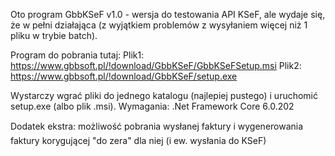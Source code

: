 ﻿Oto program GbbKSeF v1.0 - wersja do testowania API KSeF, ale wydaje się, że w pełni działająca (z wyjątkiem problemów z wysyłaniem więcej niż 1 pliku w trybie batch).

Program do pobrania tutaj:
Plik1: https://www.gbbsoft.pl/!download/GbbKSeF/GbbKSeFSetup.msi
Plik2: https://www.gbbsoft.pl/!download/GbbKSeF/setup.exe

Wystarczy wgrać pliki do jednego katalogu (najlepiej pustego) i uruchomić setup.exe (albo plik .msi).
Wymagania: .Net Framework Core 6.0.202

Dodatek ekstra: możliwość pobrania wysłanej faktury i wygenerowania faktury korygującej "do zera" dla niej (i ew. wysłania do KSeF)

